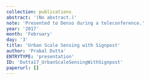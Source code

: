 ```yaml
---
collection: publications
abstract: '(No abstract.)'
note: 'Presented to Denso during a teleconference.'
year: '2017'
month: 'February'
day: '3'
title: 'Urban Scale Sensing with Signpost'
author: 'Prabal Dutta'
ENTRYTYPE: 'presentation'
ID: 'Dutta17_UrbanScaleSensingWithSignpost'
paperurl: []
---
```

